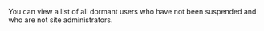 You can view a list of all dormant users who have not been suspended and who are not site administrators.